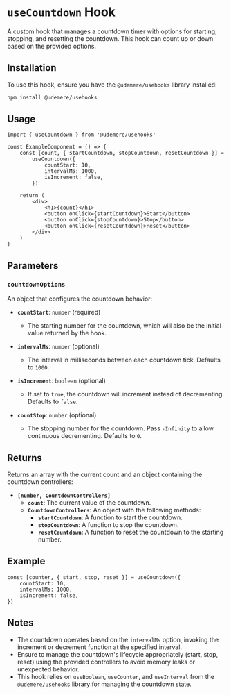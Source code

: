# `useCountdown` Hook

A custom hook that manages a countdown timer with options for starting, stopping, and resetting the countdown. This hook can count up or down based on the provided options.

## Installation

To use this hook, ensure you have the `@udemere/usehooks` library installed:

```bash
npm install @udemere/usehooks
```

## Usage

```tsx
import { useCountdown } from '@udemere/usehooks'

const ExampleComponent = () => {
	const [count, { startCountdown, stopCountdown, resetCountdown }] =
		useCountdown({
			countStart: 10,
			intervalMs: 1000,
			isIncrement: false,
		})

	return (
		<div>
			<h1>{count}</h1>
			<button onClick={startCountdown}>Start</button>
			<button onClick={stopCountdown}>Stop</button>
			<button onClick={resetCountdown}>Reset</button>
		</div>
	)
}
```

## Parameters

### `countdownOptions`

An object that configures the countdown behavior:

- **`countStart`**: `number` (required)

  - The starting number for the countdown, which will also be the initial value returned by the hook.

- **`intervalMs`**: `number` (optional)

  - The interval in milliseconds between each countdown tick. Defaults to `1000`.

- **`isIncrement`**: `boolean` (optional)

  - If set to `true`, the countdown will increment instead of decrementing. Defaults to `false`.

- **`countStop`**: `number` (optional)
  - The stopping number for the countdown. Pass `-Infinity` to allow continuous decrementing. Defaults to `0`.

## Returns

Returns an array with the current count and an object containing the countdown controllers:

- **`[number, CountdownControllers]`**
  - **`count`**: The current value of the countdown.
  - **`CountdownControllers`**: An object with the following methods:
    - **`startCountdown`**: A function to start the countdown.
    - **`stopCountdown`**: A function to stop the countdown.
    - **`resetCountdown`**: A function to reset the countdown to the starting number.

## Example

```tsx
const [counter, { start, stop, reset }] = useCountdown({
	countStart: 10,
	intervalMs: 1000,
	isIncrement: false,
})
```

## Notes

- The countdown operates based on the `intervalMs` option, invoking the increment or decrement function at the specified interval.
- Ensure to manage the countdown's lifecycle appropriately (start, stop, reset) using the provided controllers to avoid memory leaks or unexpected behavior.
- This hook relies on `useBoolean`, `useCounter`, and `useInterval` from the `@udemere/usehooks` library for managing the countdown state.
